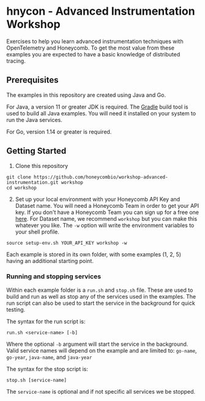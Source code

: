 # hnycon - Advanced Instrumentation Workshop

Exercises to help you learn advanced instrumentation techniques with OpenTelemetry and Honeycomb. 
To get the most value from these examples you are expected to have a basic knowledge of distributed tracing.

## Prerequisites
The examples in this repository are created using Java and Go.

For Java, a version 11 or greater JDK is required. 
The [Gradle](https://gradle.org/) build tool is used to build all Java examples. You will need it installed on your 
system to run the Java services.

For Go, version 1.14 or greater is required.

## Getting Started

1. Clone this repository
```shell
git clone https://github.com/honeycombio/workshop-advanced-instrumentation.git workshop
cd workshop
```

2. Set up your local environment with your Honeycomb API Key and Dataset name. You will need a Honeycomb Team in order to 
   get your API key. If you don't have a Honeycomb Team you can sign up for a free one [here](https://honeycomb.io/signup).
   For Dataset name, we recommend `workshop` but you can make this whatever you like. 
   The `-w` option will write the environment variables to your shell profile.  
```shell
source setup-env.sh YOUR_API_KEY workshop -w
```

Each example is stored in its own folder, with some examples (1, 2, 5) having an additional starting point.

### Running and stopping services
Within each example folder is a `run.sh` and `stop.sh` file. These are used to build and run as well as stop any of the 
services used in the examples. The run script can also be used to start the service in the background for quick testing.

The syntax for the run script is:
```shell
run.sh <service-name> [-b]
```
Where the optional `-b` argument will start the service in the background. Valid service names will depend on the 
example and are limited to: `go-name`, `go-year`, `java-name`, and `java-year` 

The syntax for the stop script is:
```shell
stop.sh [service-name]
```
The `service-name` is optional and if not specific all services we be stopped.
